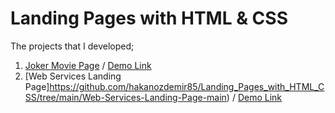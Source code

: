 # Landing Pages with HTML & CSS

The projects that I developed; <br>
1.  [Joker Movie Page](https://github.com/hakanozdemir85/Landing_Pages_with_HTML_CSS/tree/main/Joker-Movie-Page-main) / [Demo Link](https://htmlpreview.github.io/?https://github.com/hakanozdemir85/Landing_Pages_with_HTML_CSS/blob/main/Joker-Movie-Page-main/index.html)
2.  [Web Services Landing Page]https://github.com/hakanozdemir85/Landing_Pages_with_HTML_CSS/tree/main/Web-Services-Landing-Page-main) / [Demo Link](https://htmlpreview.github.io/?https://github.com/hakanozdemir85/Landing_Pages_with_HTML_CSS/blob/main/Web-Services-Landing-Page-main/index.html)

